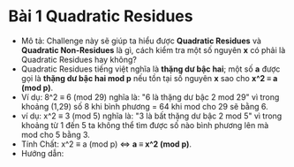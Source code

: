 # Bài 1 Quadratic Residues
- Mô tả: Challenge này sẽ giúp ta hiểu được **Quadratic Residues** và **Quadratic Non-Residues** là gì, cách kiểm tra một số nguyên **x** có phải là Quadratic Residues hay không?
- Quadratic Residues tiếng việt nghĩa là **thặng dư bậc hai**; một số **a** được gọi là **thặng dư bậc hai mod p** nếu tồn tại số nguyên **x** sao cho **x^2 ≡ a (mod p)**.
- Ví dụ: 8^2 ≡ 6 (mod 29) nghĩa là: "6 là thặng dư bậc 2 mod 29" vì trong khoảng (1,29) số 8 khi bình phương = 64 khi mod cho 29 sẽ bằng 6.
- ví dụ: x^2 ≡ 3 (mod 5) nghĩa là: "3 là bất thặng dư bậc 2 mod 5" vì trong khoảng từ 1 đến 5 ta không thể tìm được số nào bình phương lên mà mod cho 5 bằng 3.
- Tính Chất: x^2 ≡ a (mod p) <=> **a ≡ x^2 (mod p)**.
- Hướng dẫn:
